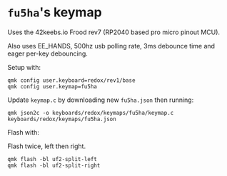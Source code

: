 # `fu5ha`'s keymap

Uses the 42keebs.io Frood rev7 (RP2040 based pro micro pinout MCU).

Also uses EE_HANDS, 500hz usb polling rate, 3ms debounce time and eager per-key debouncing.

Setup with:

```
qmk config user.keyboard=redox/rev1/base
qmk config user.keymap=fu5ha
```

Update `keymap.c` by downloading new `fu5ha.json` then running:

```
qmk json2c -o keyboards/redox/keymaps/fu5ha/keymap.c keyboards/redox/keymaps/fu5ha.json
```

Flash with:

Flash twice, left then right.

```
qmk flash -bl uf2-split-left
qmk flash -bl uf2-split-right
```

